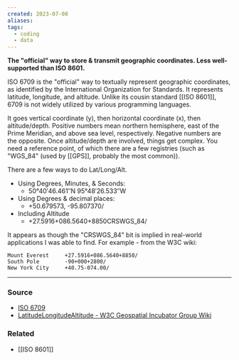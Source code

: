 ```yaml
---
created: 2023-07-08
aliases: 
tags:
  - coding
  - data
---
```

**The "official" way to store & transmit geographic coordinates. Less well-supported than ISO 8601.**

ISO 6709 is the "official" way to textually represent geographic coordinates, as identified by the International Organization for Standards. It represents latitude, longitude, and altitude. Unlike its cousin standard [[ISO 8601]], 6709 is not widely utilized by various programming languages.

It goes vertical coordinate (y), then horizontal coordinate (x), then altitude/depth. Positive numbers mean northern hemisphere, east of the Prime Meridian, and above sea level, respectively. Negative numbers are the opposite. Once altitude/depth are involved, things get complex. You need a reference point, of which there are a few registries (such as "WGS_84" (used by [[GPS]], probably the most common)).

There are a few ways to do Lat/Long/Alt.
- Using Degrees, Minutes, & Seconds:
    - 50°40′46.461″N 95°48′26.533″W
- Using Degrees & decimal places:
    - +50.679573, -95.807370/
- Including Altitude
    - +27.5916+086.5640+8850CRSWGS_84/

It appears as though the "CRSWGS_84" bit is implied in real-world applications I was able to find. For example - from the W3C wiki:

```
Mount Everest     +27.5916+086.5640+8850/
South Pole        -90+000+2800/
New York City     +40.75-074.00/ 
```

****
### Source
- [ISO 6709](https://en.wikipedia.org/wiki/ISO_6709)
- [LatitudeLongitudeAltitude - W3C Geospatial Incubator Group Wiki](https://www.w3.org/2005/Incubator/geo/Wiki/LatitudeLongitudeAltitude)

### Related
- [[ISO 8601]]
